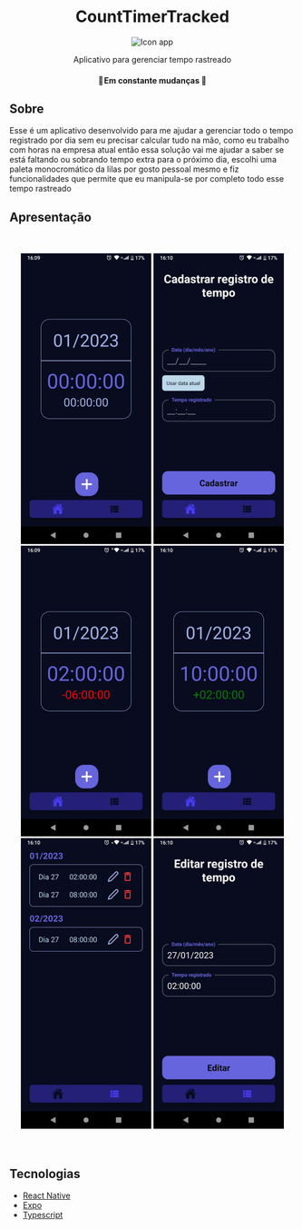 <h1 align="center">CountTimerTracked</h1>

<div align="center">
  <img 
       src="https://github.com/AstronautoLunar/CountTimerTracked/blob/master/presentation/icon.png" 
       alt="Icon app"
       width="120px"
  />
</div>

<p align="center">Aplicativo para gerenciar tempo rastreado</p>

<h4 align="center">
  🚀 Em constante mudanças 🚀
</h4>

## Sobre
Esse é um aplicativo desenvolvido para me ajudar a gerenciar todo o tempo registrado por dia sem eu precisar calcular tudo na mão, como eu trabalho com horas
na empresa atual então essa solução vai me ajudar a saber se está faltando ou sobrando tempo extra para o próximo dia, escolhi uma paleta monocromático da lilas
por gosto pessoal mesmo e fiz funcionalidades que permite que eu manipula-se por completo todo esse tempo rastreado

## Apresentação

<br/>
<br/>
<div align="center">
  <img
       src="https://github.com/pedropfsf/CountTimerTracked/blob/develop/presentation/screenshot-1.jpeg"
       alt="Screenshot 1"
       width="230px"
   />
   <img
       src="https://github.com/pedropfsf/CountTimerTracked/blob/develop/presentation/screenshot-2.jpeg"
       alt="Screenshot 2"
       width="230px"
   />
   <img
       src="https://github.com/pedropfsf/CountTimerTracked/blob/develop/presentation/screenshot-3.jpeg"
       alt="Screenshot 3"
       width="230px"
   />
   <img
       src="https://github.com/pedropfsf/CountTimerTracked/blob/develop/presentation/screenshot-4.jpeg"
       alt="Screenshot 4"
       width="230px"
   />
   <img
       src="https://github.com/pedropfsf/CountTimerTracked/blob/develop/presentation/screenshot-5.jpeg"
       alt="Screenshot 5"
       width="230px"
   />
   <img
       src="https://github.com/pedropfsf/CountTimerTracked/blob/develop/presentation/screenshot-6.jpeg"
       alt="Screenshot 6"
       width="230px"
   />
</div>

<br/>
<br/>
  
## Tecnologias

- [React Native](https://reactnative.dev/)
- [Expo](https://docs.expo.dev/)
- [Typescript](https://www.typescriptlang.org/)
